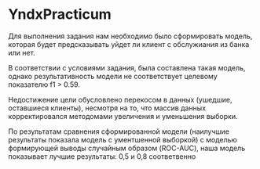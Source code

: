 # YndxPracticum
Для выполнения задания нам необходимо было сформировать модель, которая будет предсказывать уйдет ли клиент с обслужиания из банка или нет.

В соответствии с условиями задания, была составлена такая модель, однако результативность модели не соответствует целевому показателю f1 > 0.59.

Недостижение цели обусловлено перекосом в данных (ушедшие, оставшиеся клиенты), несмотря на то, что массив данных корректировался методомами увеличения и уменьшения выборки.

По результатам сравнения сформированной модели (наилучшие результаты показала модель с ументшенной выборкой) с моделью формирующей выводы случайным образом (ROC-AUC), наша модель показывает лучшие результаты: 0,5 и 0,8 соответвенно

